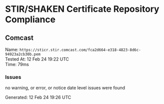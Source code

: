 # STIR/SHAKEN Certificate Repository Compliance

## Comcast

Name: `https://sticr.stir.comcast.com/fca2d664-e318-4823-8d6c-94923a2cb30b.pem`\
Tested At: 12 Feb 24 19:22 UTC\
Time: 79ms

### Issues

no warning, or error, or notice date level issues were found

Generated: 12 Feb 24 19:26 UTC